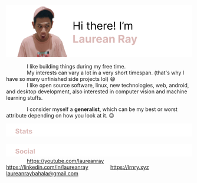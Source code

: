 ![banner](https://raw.githubusercontent.com/laureanray/laureanray/master/banner.png) 

    I like building things during my free time.  
    My interests can vary a lot in a very short timespan. (that's why I have so many unfinished side projects lol) :sweat_smile:  
    I like open source software, linux, new technologies, web, android, and desktop development, also interested in computer vision and machine learning stuffs.  

    I consider myself a **generalist**, which can be my best or worst attribute depending on how you look at it. :wink:

![stat](https://raw.githubusercontent.com/laureanray/laureanray/master/stat.png) 
  
    
![social](https://raw.githubusercontent.com/laureanray/laureanray/master/soc.png) 
    <https://youtube.com/laureanray>
    <https://linkedin.com/in/laureanray>
    <https://lrnry.xyz>
    <laureanraybahala@gmail.com>
